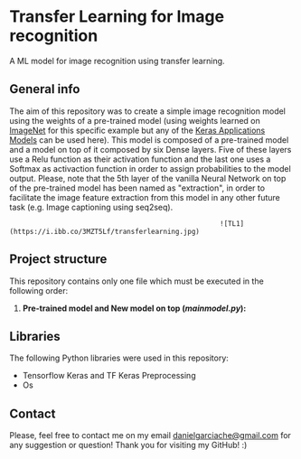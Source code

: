 # Transfer Learning for Image recognition
A ML model for image recognition using transfer learning.

## General info
The aim of this repository was to create a simple image recognition model using the weights of a pre-trained model (using weights learned on [ImageNet](http://www.image-net.org/) for this specific example but any of the [Keras Applications Models](https://keras.io/api/applications/) can be used here). This model is composed of a pre-trained model and a model on top of it composed by six Dense layers. Five of these layers use a Relu function as their activation function and the last one uses a Softmax as activaction function in order to assign probabilities to the model output. Please, note that the 5th layer of the vanilla Neural Network on top of the pre-trained model has been named as "extraction", in order to facilitate the image feature extraction from this model in any other future task (e.g. Image captioning using seq2seq).

                                                        ![TL1](https://i.ibb.co/3MZT5Lf/transferlearning.jpg)

## Project structure

This repository contains only one file which must be executed in the following order:

1. **Pre-trained model and New model on top (*mainmodel.py*):**

## Libraries

The following Python libraries were used in this repository:
- Tensorflow Keras and TF Keras Preprocessing
- Os

## Contact

Please, feel free to contact me on my email danielgarciache@gmail.com for any suggestion or question!
Thank you for visiting my GitHub! :)

